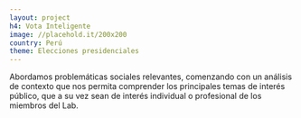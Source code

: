 ```yaml
---
layout: project
h4: Vota Inteligente
image: //placehold.it/200x200
country: Perú
theme: Elecciones presidenciales
---
```


Abordamos problemáticas sociales relevantes, comenzando con un análisis de contexto que nos permita comprender los principales temas de interés público, que a su vez sean de interés individual o profesional de los miembros del Lab.
